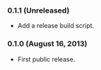 ### 0.1.1 (Unreleased)

* Add a release build script.

### 0.1.0 (August 16, 2013)

* First public release.
